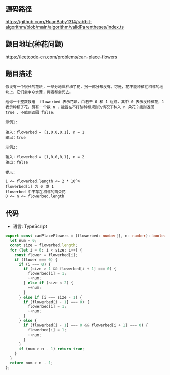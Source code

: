 ## 源码路径

https://github.com/HuanBaby1314/rabbit-algorithm/blob/main/algorithm/validParentheses/index.ts

## 题目地址(种花问题)

https://leetcode-cn.com/problems/can-place-flowers

## 题目描述

```
假设有一个很长的花坛，一部分地块种植了花，另一部分却没有。可是，花不能种植在相邻的地块上，它们会争夺水源，两者都会死去。

给你一个整数数组  flowerbed 表示花坛，由若干 0 和 1 组成，其中 0 表示没种植花，1 表示种植了花。另有一个数 n ，能否在不打破种植规则的情况下种入 n 朵花？能则返回 true ，不能则返回 false。

示例1:

输入：flowerbed = [1,0,0,0,1], n = 1
输出：true

示例2:

输入：flowerbed = [1,0,0,0,1], n = 2
输出：false

提示:

1 <= flowerbed.length <= 2 * 10^4
flowerbed[i] 为 0 或 1
flowerbed 中不存在相邻的两朵花
0 <= n <= flowerbed.length
```

## 代码

- 语言: TypeScript

```typescript
export const canPlaceFlowers = (flowerbed: number[], n: number): boolean => {
  let num = 0;
  const size = flowerbed.length;
  for (let i = 0; i < size; i++) {
    const flower = flowerbed[i];
    if (flower === 0) {
      if (i === 0) {
        if (size > 1 && flowerbed[i + 1] === 0) {
          flowerbed[i] = 1;
          ++num;
        } else if (size < 2) {
          ++num;
        }
      } else if (i === size - 1) {
        if (flowerbed[i - 1] === 0) {
          flowerbed[i] = 1;
          ++num;
        }
      } else {
        if (flowerbed[i - 1] === 0 && flowerbed[i + 1] === 0) {
          flowerbed[i] = 1;
          ++num;
        }
      }
      if (num > n - 1) return true;
    }
  }
  return num > n - 1;
};
```
